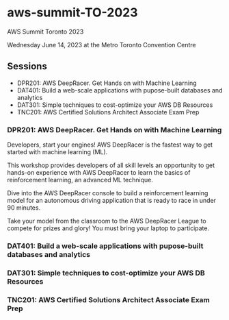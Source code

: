 # aws-summit-TO-2023
AWS Summit Toronto 2023

Wednesday June 14, 2023 at the Metro Toronto Convention Centre


## Sessions

- DPR201: AWS DeepRacer. Get Hands on with Machine Learning
- DAT401: Build a web-scale applications with pupose-built databases and analytics
- DAT301: Simple techniques to cost-optimize your AWS DB Resources
- TNC201: AWS Certified Solutions Architect Associate Exam Prep


### DPR201: AWS DeepRacer. Get Hands on with Machine Learning

Developers, start your engines! AWS DeepRacer is the fastest way to get started with machine learning (ML). 

This workshop provides developers of all skill levels an opportunity to get hands-on experience with AWS DeepRacer to learn the basics of reinforcement learning, an advanced ML technique.

Dive into the AWS DeepRacer console to build a reinforcement learning model for an autonomous driving application that is ready to race in under 90 minutes.

Take your model from the classroom to the AWS DeepRacer League to compete for prizes and glory! You must bring your laptop to participate.

### DAT401: Build a web-scale applications with pupose-built databases and analytics


### DAT301: Simple techniques to cost-optimize your AWS DB Resources


### TNC201: AWS Certified Solutions Architect Associate Exam Prep